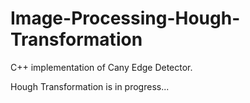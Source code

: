 # Image-Processing-Hough-Transformation

C++ implementation of Cany Edge Detector.

Hough Transformation is in progress...
